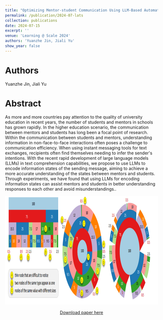 ```yaml
---
title: "Optimizing Mentor-student Communication Using LLM-Based Automated Labeling Information States"
permalink: /publication/2024-07-lats
collection: publications
date: 2024-07-15
excerpt: ''
venue: 'Learning @ Scale 2024'
authors: 'Yuanzhe Jin, Jiali Yu'
show_year: false
---
```

Authors
===
Yuanzhe Jin, Jiali Yu

Abstract
===
As more and more countries pay attention to the quality of university education in recent years, the number of students and mentors in schools has grown rapidly. In the higher education scenario, the communication between mentors and students has long been a focal point of research. Within the communication between students and mentors, understanding information in non-face-to-face interactions often poses a challenge to communication efficiency. When using instant messaging tools for text exchanges, recipients often find themselves needing to infer the sender's intentions. With the recent rapid development of large language models (LLMs) in text comprehension capabilities, we propose to use LLMs to encode information states of the sending message, aiming to achieve a more accurate understanding of the states between mentors and students. Through experiments, we have found that using LLMs for encoding information states can assist mentors and students in better understanding responses to each other and avoid misunderstandings..<div align=center><img src="../images/icicle tree.png" width="600" height="360" />

[Download paper here](https://dl.acm.org/doi/10.1145/3657604.3664691)
